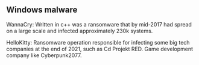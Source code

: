 ## Windows malware

WannaCry: Written in c++ was a ransomware that by mid-2017 had spread on a large scale and infected approximately 230k systems.

HelloKitty: Ransomware operation responsible for infecting some big tech companies at the end of 2021, such as Cd Projekt RED. Game development company like Cyberpunk2077.
